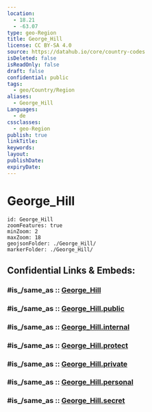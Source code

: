 ```yaml
---
location:
  - 18.21
  - -63.07
type: geo-Region
title: George_Hill
license: CC BY-SA 4.0
source: https://datahub.io/core/country-codes
isDeleted: false
isReadOnly: false
draft: false
confidential: public
tags:
  - geo/Country/Region
aliases:
  - George_Hill
Languages:
  - de
cssclasses:
  - geo-Region
publish: true
linkTitle:
keywords:
layout:
publishDate:
expiryDate:
---
```


# George_Hill

```leaflet
id: George_Hill
zoomFeatures: true 
minZoom: 2 
maxZoom: 18
geojsonFolder: ./George_Hill/
markerFolder: ./George_Hill/
```


## Confidential Links & Embeds: 

### #is_/same_as :: [George_Hill](/_Standards/Earth/Continent/America~Caribbean/Anguilla/Counties~Anguilla/George_Hill.md) 

### #is_/same_as :: [George_Hill.public](/_public/Earth/Continent/America~Caribbean/Anguilla/Counties~Anguilla/George_Hill.public.md) 

### #is_/same_as :: [George_Hill.internal](/_internal/Earth/Continent/America~Caribbean/Anguilla/Counties~Anguilla/George_Hill.internal.md) 

### #is_/same_as :: [George_Hill.protect](/_protect/Earth/Continent/America~Caribbean/Anguilla/Counties~Anguilla/George_Hill.protect.md) 

### #is_/same_as :: [George_Hill.private](/_private/Earth/Continent/America~Caribbean/Anguilla/Counties~Anguilla/George_Hill.private.md) 

### #is_/same_as :: [George_Hill.personal](/_personal/Earth/Continent/America~Caribbean/Anguilla/Counties~Anguilla/George_Hill.personal.md) 

### #is_/same_as :: [George_Hill.secret](/_secret/Earth/Continent/America~Caribbean/Anguilla/Counties~Anguilla/George_Hill.secret.md)

